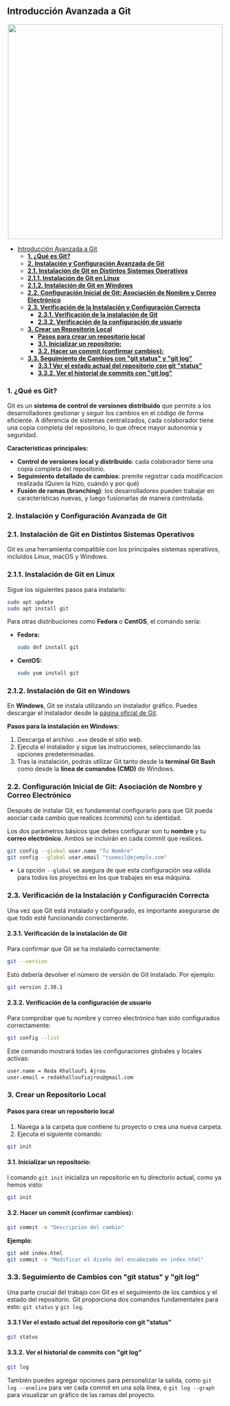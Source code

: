 
## Introducción Avanzada a Git 

<p align="center">
  <img src= https://i0.wp.com/unaaldia.hispasec.com/wp-content/uploads/2018/06/877f2-git-logo.png?ssl=1="Ejemplos de CMS" width="500"/>
  <br>
</p>

- [Introducción Avanzada a Git](#introducción-avanzada-a-git)
  - [**1. ¿Qué es Git?**](#1-qué-es-git)
  - [**2. Instalación y Configuración Avanzada de Git**](#2-instalación-y-configuración-avanzada-de-git)
  - [**2.1. Instalación de Git en Distintos Sistemas Operativos**](#21-instalación-de-git-en-distintos-sistemas-operativos)
  - [**2.1.1. Instalación de Git en Linux**](#211-instalación-de-git-en-linux)
  - [**2.1.2. Instalación de Git en Windows**](#212-instalación-de-git-en-windows)
  - [**2.2. Configuración Inicial de Git: Asociación de Nombre y Correo Electrónico**](#22-configuración-inicial-de-git-asociación-de-nombre-y-correo-electrónico)
  - [**2.3. Verificación de la Instalación y Configuración Correcta**](#23-verificación-de-la-instalación-y-configuración-correcta)
    - [**2.3.1. Verificación de la instalación de Git**](#231-verificación-de-la-instalación-de-git)
    - [**2.3.2. Verificación de la configuración de usuario**](#232-verificación-de-la-configuración-de-usuario)
  - [**3. Crear un Repositorio Local**](#3-crear-un-repositorio-local)
    - [**Pasos para crear un repositorio local**](#pasos-para-crear-un-repositorio-local)
    - [**3.1. Inicializar un repositorio:**](#31-inicializar-un-repositorio)
    - [**3.2. Hacer un commit (confirmar cambios):**](#32-hacer-un-commit-confirmar-cambios)
  - [**3.3. Seguimiento de Cambios con "git status" y "git log"**](#33-seguimiento-de-cambios-con-git-status-y-git-log)
    - [**3.3.1 Ver el estado actual del repositorio con git "status"**](#331-ver-el-estado-actual-del-repositorio-con-git-status)
    - [**3.3.2. Ver el historial de commits con "git log"**](#332-ver-el-historial-de-commits-con-git-log)


### **1. ¿Qué es Git?**

Git es un **sistema de control de versiones distribuido** que permite a los desarrolladores gestionar y seguir los cambios en el código de forma eficiente. A diferencia de sistemas centralizados, cada colaborador tiene una copia completa del repositorio, lo que ofrece mayor autonomía y seguridad.

**Características principales:**

- **Control de versiones local y distribuido**: cada colaborador tiene una copia completa del repositorio.
-  **Seguimiento detallado de cambios**: premite registrar cada modificacion realizada (Quien la hizo, cuándo y por qué)
-  **Fusión de ramas (branching)**: los desarrolladores pueden trabajar en características nuevas, y luego fusionarlas de manera controlada.

### **2. Instalación y Configuración Avanzada de Git**

### **2.1. Instalación de Git en Distintos Sistemas Operativos**

Git es una herramienta compatible con los principales sistemas operativos, incluidos Linux, macOS y Windows.

### **2.1.1. Instalación de Git en Linux**

Sigue los siguientes pasos para instalarlo:

```bash
sudo apt update
sudo apt install git
```

Para otras distribuciones como **Fedora** o **CentOS**, el comando sería:

- **Fedora:**

  ```bash
  sudo dnf install git
  ```

- **CentOS:**

  ```bash
  sudo yum install git
  ```

### **2.1.2. Instalación de Git en Windows**

En **Windows**, Git se instala utilizando un instalador gráfico. Puedes descargar el instalador desde la [página oficial de Git](https://git-scm.com/download/win). 

**Pasos para la instalación en Windows**:

1. Descarga el archivo `.exe` desde el sitio web.
2. Ejecuta el instalador y sigue las instrucciones, seleccionando las opciones predeterminadas.
3. Tras la instalación, podrás utilizar Git tanto desde la **terminal Git Bash** como desde la **línea de comandos (CMD)** de Windows.

### **2.2. Configuración Inicial de Git: Asociación de Nombre y Correo Electrónico**

Después de instalar Git, es fundamental configurarlo para que Git pueda asociar cada cambio que realices (commits) con tu identidad.

Los dos parámetros básicos que debes configurar son tu **nombre** y tu **correo electrónico**. Ambos se incluirán en cada commit que realices.


```bash
git config --global user.name "Tu Nombre"
git config --global user.email "tuemail@ejemplo.com"
```

- La opción `--global` se asegura de que esta configuración sea válida para todos los proyectos en los que trabajes en esa máquina.

### **2.3. Verificación de la Instalación y Configuración Correcta**


Una vez que Git está instalado y configurado, es importante asegurarse de que todo esté funcionando correctamente.

#### **2.3.1. Verificación de la instalación de Git**

Para confirmar que Git se ha instalado correctamente:

```bash
git --version
```
Esto debería devolver el número de versión de Git instalado. Por ejemplo:

```bash
git version 2.38.1
```
#### **2.3.2. Verificación de la configuración de usuario**

Para comprobar que tu nombre y correo electrónico han sido configurados correctamente:

```bash
git config --list
```
Este comando mostrará todas las configuraciones globales y locales activas:

```bash
user.name = Reda Khalloufi Ajrou
user.email = redakhalloufiajrou@gmail.com
```

### **3. Crear un Repositorio Local**

#### **Pasos para crear un repositorio local**

1. Navega a la carpeta que contiene tu proyecto o crea una nueva carpeta.
2. Ejecuta el siguiente comando:

```bash
git init
```
#### **3.1. Inicializar un repositorio:**

l comando `git init` inicializa un repositorio en tu directorio actual, como ya hemos visto:

```bash
git init
```

#### **3.2. Hacer un commit (confirmar cambios):**

```bash
git commit -m "Descripción del cambio"
```

**Ejemplo**:

```bash
git add index.html
git commit -m "Modificar el diseño del encabezado en index.html"
```

### **3.3. Seguimiento de Cambios con "git status" y "git log"**

Una parte crucial del trabajo con Git es el seguimiento de los cambios y el estado del repositorio. Git proporciona dos comandos fundamentales para esto: `git status` y `git log`.

#### **3.3.1 Ver el estado actual del repositorio con git "status"**

```bash
git status
```
#### **3.3.2. Ver el historial de commits con "git log"**

```bash
git log
```
También puedes agregar opciones para personalizar la salida, como `git log --oneline` para ver cada commit en una sola línea, o `git log --graph` para visualizar un gráfico de las ramas del proyecto.
